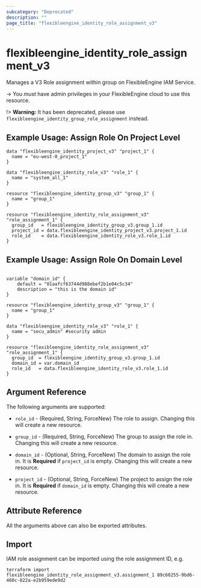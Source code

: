 ```yaml
---
subcategory: "Deprecated"
description: ""
page_title: "flexibleengine_identity_role_assignment_v3"
---
```


# flexibleengine_identity_role_assignment_v3

Manages a V3 Role assignment within group on FlexibleEngine IAM Service.

-> You *must* have admin privileges in your FlexibleEngine cloud to use this resource.

!> **Warning:** It has been deprecated, please use `flexibleengine_identity_group_role_assignment` instead.

## Example Usage: Assign Role On Project Level

```hcl
data "flexibleengine_identity_project_v3" "project_1" {
  name = "eu-west-0_project_1"
}

data "flexibleengine_identity_role_v3" "role_1" {
  name = "system_all_1"
}

resource "flexibleengine_identity_group_v3" "group_1" {
  name = "group_1"
}

resource "flexibleengine_identity_role_assignment_v3" "role_assignment_1" {
  group_id   = flexibleengine_identity_group_v3.group_1.id
  project_id = data.flexibleengine_identity_project_v3.project_1.id
  role_id    = data.flexibleengine_identity_role_v3.role_1.id
}
```

## Example Usage: Assign Role On Domain Level

```hcl

variable "domain_id" {
    default = "01aafcf63744d988ebef2b1e04c5c34"
    description = "this is the domain id"
}

resource "flexibleengine_identity_group_v3" "group_1" {
  name = "group_1"
}

data "flexibleengine_identity_role_v3" "role_1" {
  name = "secu_admin" #security admin
}

resource "flexibleengine_identity_role_assignment_v3" "role_assignment_1" {
  group_id  = flexibleengine_identity_group_v3.group_1.id
  domain_id = var.domain_id
  role_id   = data.flexibleengine_identity_role_v3.role_1.id
} 
```

## Argument Reference

The following arguments are supported:

* `role_id` - (Required, String, ForceNew) The role to assign. Changing this will create a new resource.

* `group_id` - (Required, String, ForceNew) The group to assign the role in. Changing this will create a new resource.

* `domain_id` - (Optional, String, ForceNew) The domain to assign the role in.
  It is **Required** if `project_id` is empty. Changing this will create a new resource.

* `project_id` - (Optional, String, ForceNew) The project to assign the role in.
  It is **Required** if `domain_id` is empty. Changing this will create a new resource.

## Attribute Reference

All the arguments above can also be exported attributes.

## Import

IAM role assignment can be imported using the role assignment ID, e.g.

```shell
terraform import flexibleengine_identity_role_assignment_v3.assignment_1 89c60255-9bd6-460c-822a-e2b959ede9d2
```

